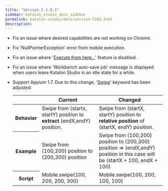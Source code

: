 ```yaml
---
title: "Version 5.1.0.2" 
sidebar: katalon_studio_docs_sidebar
permalink: katalon-studio/docs/version-5102.html 
description: 
---
```

*   Fix an issue where desired capabilities are not working on Chrome.
*   Fix 'NullPointerException' error from mobile execution.
*   Fix an issue where '[Execute from here...](https://docs.katalon.com/display/KD/Execute+test+from+specific+step)' feature is disabled.
*   Fix an issue where 'Workbench auto-save job' message is displayed when users leave Katalon Studio in an idle state for a while.
*   Support Appium 1.7. Due to this change, '[Swipe](https://docs.katalon.com/display/KD/%5BMobile%5D+Swipe)' keyword has been adjusted:
    
    <table class="wrapped relative-table confluenceTable" style="table-layout: fixed;"><thead><tr><th class="xtd-0-0 confluenceTh" colspan="1" style="">&nbsp;</th><th class="xtd-0-1 confluenceTh" style="">Current</th><th class="xtd-0-2 confluenceTh" style="">Changed</th></tr></thead><tbody style=""><tr class="xtr-1" style=""><th class="xtd-1-0 confluenceTh" colspan="1" style="">Behavior</th><td class="xtd-1-1 confluenceTd" style="">Swipe from (startx, startY) position to <strong style="">extract</strong> (endX,endY) position.<strong style=""></strong></td><td class="xtd-1-2 confluenceTd" style="">Swipe from (startX, startY) position to <strong style="">relative position</strong> of (startX, endY) position.<strong style=""></strong></td></tr><tr class="xtr-2" style=""><th class="xtd-2-0 confluenceTh" colspan="1" style="">Example</th><td class="xtd-2-1 confluenceTd" colspan="1" style=""><span style="">Swipe from (100,200) position to (200,300) position</span></td><td class="xtd-2-2 confluenceTd" colspan="1" style=""><span style="">Swipe from (100,200) position to (200,300) position =&gt; (endX,endY) position in this case will be (startX + 100, endX + 100)</span></td></tr><tr class="xtr-3" style=""><th class="xtd-3-0 confluenceTh" colspan="1" style="">Script</th><td class="xtd-3-1 confluenceTd" colspan="1" style="">Mobile.swipe(100, 200, 200, 300)</td><td class="xtd-3-2 confluenceTd" colspan="1" style=""><span style="">Mobile.swipe(100, 200, 100, 100)</span></td></tr></tbody></table>